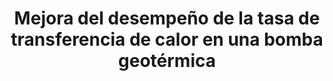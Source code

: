---
layout: page
title: Mejora del desempeño de la tasa de transferencia de calor en una bomba geotérmica
description: Mejora del desempeño de la tasa de transferencia de calor en una bomba geotérmica
img: 
importance: 1
category: Licenciatura
related_publications: false
---